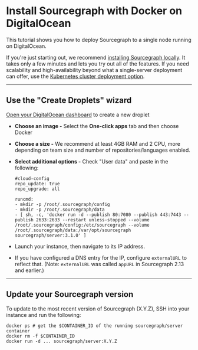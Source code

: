 # Install Sourcegraph with Docker on DigitalOcean

This tutorial shows you how to deploy Sourcegraph to a single node running on DigitalOcean.

If you're just starting out, we recommend [installing Sourcegraph locally](index.md). It takes only a few minutes and lets you try out all of the features. If you need scalability and high-availability beyond what a single-server deployment can offer, use the [Kubernetes cluster deployment option](https://github.com/sourcegraph/deploy-sourcegraph).

---

## Use the "Create Droplets" wizard

[Open your DigitalOcean dashboard](https://cloud.digitalocean.com/droplets/new) to create a new droplet

- **Choose an image -** Select the **One-click apps** tab and then choose Docker
- **Choose a size -** We recommend at least 4GB RAM and 2 CPU, more depending on team size and number of repositories/languages enabled.
- **Select additional options -** Check "User data" and paste in the following:

  ```
  #cloud-config
  repo_update: true
  repo_upgrade: all

  runcmd:
  - mkdir -p /root/.sourcegraph/config
  - mkdir -p /root/.sourcegraph/data
  - [ sh, -c, 'docker run -d --publish 80:7080 --publish 443:7443 --publish 2633:2633 --restart unless-stopped --volume /root/.sourcegraph/config:/etc/sourcegraph --volume /root/.sourcegraph/data:/var/opt/sourcegraph sourcegraph/server:3.1.0' ]
  ```

- Launch your instance, then navigate to its IP address.

- If you have configured a DNS entry for the IP, configure `externalURL` to reflect that. (Note: `externalURL` was called `appURL` in Sourcegraph 2.13 and earlier.)

---

## Update your Sourcegraph version

To update to the most recent version of Sourcegraph (X.Y.Z), SSH into your instance and run the following:

```
docker ps # get the $CONTAINER_ID of the running sourcegraph/server container
docker rm -f $CONTAINER_ID
docker run -d ... sourcegraph/server:X.Y.Z
```
